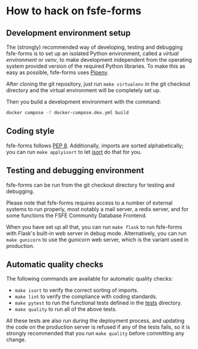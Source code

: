 <!--
SPDX-FileCopyrightText: 2020 Free Software Foundation Europe <contact@fsfe.org>

SPDX-License-Identifier: CC-BY-SA-4.0
-->

# How to hack on fsfe-forms

## Development environment setup

The (strongly) recommended way of developing, testing and debugging fsfe-forms
is to set up an isolated Python environment, called a *virtual environment* or
*venv*, to make development independent from the operating system provided
version of the required Python libraries. To make this as easy as possible,
fsfe-forms uses [Pipenv](https://docs.pipenv.org/en/latest/).

After cloning the git repository, just run `make virtualenv` in the git
checkout directory and the virtual environment will be completely set up.

Then you build a development environment with the command:

```bash
docker compose -f docker-compose.dev.yml build
```


## Coding style

fsfe-forms follows [PEP 8](https://pep8.org/). Additionally, imports are sorted
alphabetically; you can run `make applyisort` to let
[isort](https://pypi.org/project/isort/) do that for you.


## Testing and debugging environment

fsfe-forms can be run from the git checkout directory for testing and
debugging.

Please note that fsfe-forms requires access to a number of external systems
to run properly, most notably a mail server, a redis server, and for some
functions the FSFE Community Database Frontend.

When you have set up all that, you can run `make flask` to run fsfe-forms
with Flask's built-in web server in debug mode. Alternatively, you can run
`make gunicorn` to use the gunicorn web server, which is the variant used in
production.


## Automatic quality checks

The following commands are available for automatic quality checks:

* `make isort` to verify the correct sorting of imports.
* `make lint` to verify the compliance with coding standards.
* `make pytest` to run the functional tests defined in the [tests](../tests)
  directory.
* `make quality` to run all of the above tests.

All these tests are also run during the deployment process, and updating the
code on the production server is refused if any of the tests fails, so it is
strongly recommended that you run `make quality` before committing any change.
